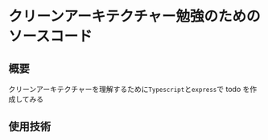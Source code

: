 # クリーンアーキテクチャー勉強のためのソースコード

## 概要

クリーンアーキテクチャーを理解するために`Typescript`と`express`で todo を作成してみる

## 使用技術
